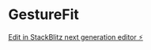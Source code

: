# GestureFit

[Edit in StackBlitz next generation editor ⚡️](https://stackblitz.com/~/github.com/railin4264/GestureFit)